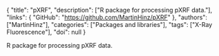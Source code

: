 {
  "title": "pXRF",
  "description": ["R package for processing pXRF data."],
  "links": {
    "GitHub": "https://github.com/MartinHinz/pXRF"
  },
  "authors": ["MartinHinz"],
  "categories": ["Packages and libraries"],
  "tags": ["X-Ray Fluorescence"],
  "doi": null
}

<!-- Generated by csv2md.R – do not edit by hand -->

R package for processing pXRF data.